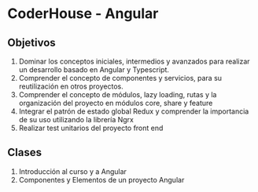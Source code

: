# CoderHouse - Angular

## Objetivos
1) Dominar los conceptos iniciales, intermedios y avanzados para realizar un desarrollo basado en Angular y Typescript.
2) Comprender el concepto de componentes y servicios, para su reutilización en otros proyectos.
3) Comprender el concepto de módulos, lazy loading, rutas y la organización del proyecto en módulos core, share y feature
4) Integrar el patrón de estado global Redux y comprender la importancia de su uso utilizando la librería Ngrx
5) Realizar test unitarios del proyecto front end

## Clases

1) Introducción al curso y a Angular
2) Componentes y Elementos de un proyecto Angular
